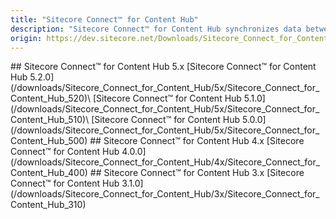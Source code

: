 ```yaml
---
title: "Sitecore Connect™ for Content Hub"
description: "Sitecore Connect™ for Content Hub synchronizes data between SXP and Content Hub. It gives web editors and content/digital marketers the ability to work with content created in Sitecore Content Hub. Content is automatically created and updated when changes are made in Sitecore Content Hub. Users also have the ability to select assets directly from DAM from within the Sitecore environment. Users can select and Incorporate assets into their web and digital experience creation and delivery."
origin: https://dev.sitecore.net/Downloads/Sitecore_Connect_for_Content_Hub.aspx
---
```


<Card variant='outlineRaised' px={0} mb={8}>
<CardHeader>
## Sitecore Connect™ for Content Hub 5.x
</CardHeader>
<CardBody>
[Sitecore Connect™ for Content Hub 5.2.0](/downloads/Sitecore_Connect_for_Content_Hub/5x/Sitecore_Connect_for_Content_Hub_520)\
[Sitecore Connect™ for Content Hub 5.1.0](/downloads/Sitecore_Connect_for_Content_Hub/5x/Sitecore_Connect_for_Content_Hub_510)\
[Sitecore Connect™ for Content Hub 5.0.0](/downloads/Sitecore_Connect_for_Content_Hub/5x/Sitecore_Connect_for_Content_Hub_500)
</CardBody>          
</Card>

<Card variant='outlineRaised' px={0} mb={8}>
<CardHeader>
## Sitecore Connect™ for Content Hub 4.x
</CardHeader>
<CardBody>
[Sitecore Connect™ for Content Hub 4.0.0](/downloads/Sitecore_Connect_for_Content_Hub/4x/Sitecore_Connect_for_Content_Hub_400)
</CardBody>          
</Card>

<Card variant='outlineRaised' px={0} mb={8}>
<CardHeader>
## Sitecore Connect™ for Content Hub 3.x
</CardHeader>
<CardBody>
[Sitecore Connect™ for Content Hub 3.1.0](/downloads/Sitecore_Connect_for_Content_Hub/3x/Sitecore_Connect_for_Content_Hub_310)
</CardBody>          
</Card>